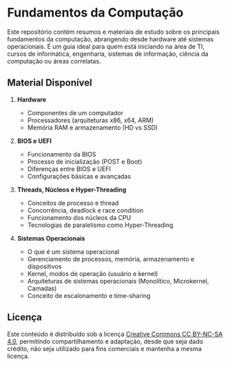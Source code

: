 # Fundamentos da Computação

Este repositório contém resumos e materiais de estudo sobre os principais fundamentos da computação, abrangendo desde hardware até sistemas operacionais. É um guia ideal para quem está iniciando na área de TI, cursos de informática, engenharia, sistemas de informação, ciência da computação ou áreas correlatas.

## Material Disponível

1. **Hardware**
   - Componentes de um computador
   - Processadores (arquiteturas x86, x64, ARM)
   - Memória RAM e armazenamento (HD vs SSD)

2. **BIOS e UEFI**
   - Funcionamento da BIOS
   - Processo de inicialização (POST e Boot)
   - Diferenças entre BIOS e UEFI
   - Configurações básicas e avançadas

3. **Threads, Núcleos e Hyper-Threading**
   - Conceitos de processo e thread
   - Concorrência, deadlock e race condition
   - Funcionamento dos núcleos da CPU
   - Tecnologias de paralelismo como Hyper-Threading

4. **Sistemas Operacionais**
   - O que é um sistema operacional
   - Gerenciamento de processos, memória, armazenamento e dispositivos
   - Kernel, modos de operação (usuário e kernel)
   - Arquiteturas de sistemas operacionais (Monolítico, Microkernel, Camadas)
   - Conceito de escalonamento e time-sharing


## Licença

Este conteúdo é distribuído sob a licença [Creative Commons CC BY-NC-SA 4.0](https://creativecommons.org/licenses/by-nc-sa/4.0/deed.pt_BR), permitindo compartilhamento e adaptação, desde que seja dado crédito, não seja utilizado para fins comerciais e mantenha a mesma licença.
